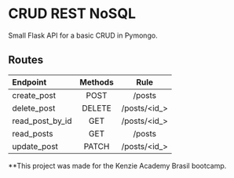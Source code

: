 # CRUD REST NoSQL

Small Flask API for a basic CRUD in Pymongo.

## Routes
| Endpoint        | Methods | Rule        |
| :-------------- | :----:  | :---------: |
| create_post     | POST    | /posts      |
| delete_post     | DELETE  | /posts/<id_> |
| read_post_by_id | GET     | /posts/<id_> |
| read_posts      | GET     | /posts      |
| update_post     | PATCH   | /posts/<id_> |

**This project was made for the Kenzie Academy Brasil bootcamp.
